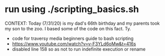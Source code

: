 # run using ./scripting_basics.sh

CONTEXT: Today (7/31/20) is my dad's 66th birthday and my parents took my son to the zoo. I based some of the code on this fact. Ty.


- code for traversy media beginners guide to bash scripting
- https://www.youtube.com/watch?v=v-F3YLd6oMw&t=416s
- disabled line 158 so as not to run indefinite execution or rename
